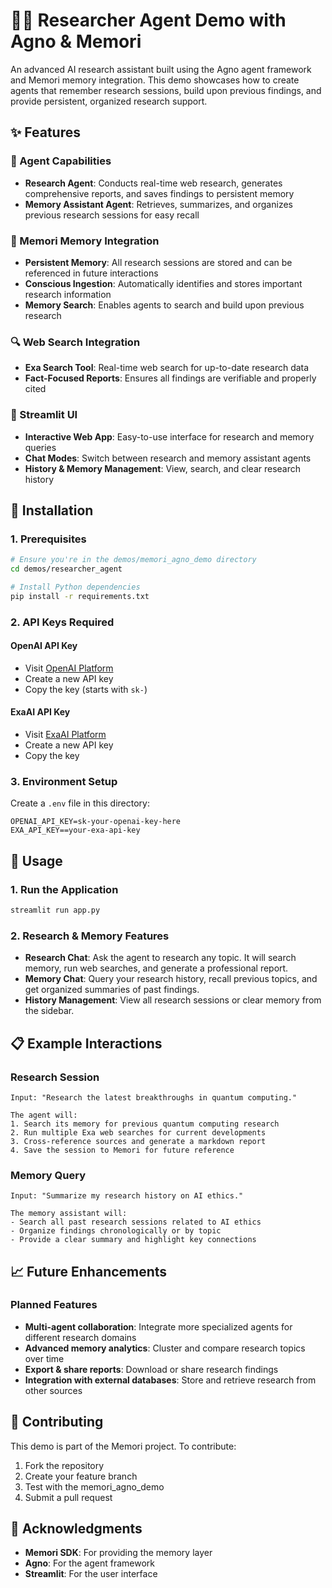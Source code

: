 # 🧑‍🔬 Researcher Agent Demo with Agno & Memori

An advanced AI research assistant built using the Agno agent framework and Memori memory integration. This demo showcases how to create agents that remember research sessions, build upon previous findings, and provide persistent, organized research support.

## ✨ Features

### 🤖 Agent Capabilities
- **Research Agent**: Conducts real-time web research, generates comprehensive reports, and saves findings to persistent memory
- **Memory Assistant Agent**: Retrieves, summarizes, and organizes previous research sessions for easy recall

### 🧠 Memori Memory Integration
- **Persistent Memory**: All research sessions are stored and can be referenced in future interactions
- **Conscious Ingestion**: Automatically identifies and stores important research information
- **Memory Search**: Enables agents to search and build upon previous research

### 🔍 Web Search Integration
- **Exa Search Tool**: Real-time web search for up-to-date research data
- **Fact-Focused Reports**: Ensures all findings are verifiable and properly cited

### 🎨 Streamlit UI
- **Interactive Web App**: Easy-to-use interface for research and memory queries
- **Chat Modes**: Switch between research and memory assistant agents
- **History & Memory Management**: View, search, and clear research history

## 🚀 Installation

### 1. Prerequisites
```bash
# Ensure you're in the demos/memori_agno_demo directory
cd demos/researcher_agent

# Install Python dependencies
pip install -r requirements.txt
```

### 2. API Keys Required

#### OpenAI API Key
- Visit [OpenAI Platform](https://platform.openai.com/api-keys)
- Create a new API key
- Copy the key (starts with `sk-`)

#### ExaAI API Key
- Visit [ExaAI Platform](https://dashboard.exa.ai/api-keys)
- Create a new API key
- Copy the key

### 3. Environment Setup
Create a `.env` file in this directory:

```env
OPENAI_API_KEY=sk-your-openai-key-here
EXA_API_KEY==your-exa-api-key
```

## 🎯 Usage

### 1. Run the Application
```bash
streamlit run app.py
```

### 2. Research & Memory Features
- **Research Chat**: Ask the agent to research any topic. It will search memory, run web searches, and generate a professional report.
- **Memory Chat**: Query your research history, recall previous topics, and get organized summaries of past findings.
- **History Management**: View all research sessions or clear memory from the sidebar.

## 📋 Example Interactions

### Research Session
```
Input: "Research the latest breakthroughs in quantum computing."

The agent will:
1. Search its memory for previous quantum computing research
2. Run multiple Exa web searches for current developments
3. Cross-reference sources and generate a markdown report
4. Save the session to Memori for future reference
```

### Memory Query
```
Input: "Summarize my research history on AI ethics."

The memory assistant will:
- Search all past research sessions related to AI ethics
- Organize findings chronologically or by topic
- Provide a clear summary and highlight key connections
```

## 📈 Future Enhancements

### Planned Features
- **Multi-agent collaboration**: Integrate more specialized agents for different research domains
- **Advanced memory analytics**: Cluster and compare research topics over time
- **Export & share reports**: Download or share research findings
- **Integration with external databases**: Store and retrieve research from other sources

## 🤝 Contributing

This demo is part of the Memori project. To contribute:

1. Fork the repository
2. Create your feature branch
3. Test with the memori_agno_demo
4. Submit a pull request

## 🙏 Acknowledgments

- **Memori SDK**: For providing the memory layer
- **Agno**: For the agent framework
- **Streamlit**: For the user interface
